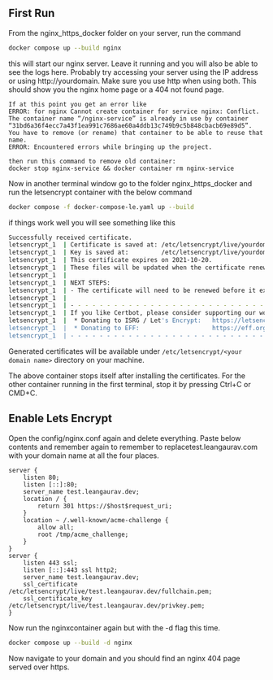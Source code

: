 ## First Run

From the nginx_https_docker folder on your server, run the command

```bash
docker compose up --build nginx
```

this will start our nginx server. Leave it running and you will also be able to see the logs here. Probably try accessing your server using the IP address or using http://yourdomain. Make sure you use http when using both. This should show you the nginx home page or a 404 not found page.

```notes
If at this point you get an error like
ERROR: for nginx Cannot create container for service nginx: Conflict. The container name “/nginx-service” is already in use by container “31bd6a36f4ecc7a43f1ea991c7686ae60a4ddb13c749b9c5b848cbacb69e89d5”. You have to remove (or rename) that container to be able to reuse that name.
ERROR: Encountered errors while bringing up the project.

then run this command to remove old container:
docker stop nginx-service && docker container rm nginx-service
```

Now in another terminal window go to the folder nginx_https_docker and run the letsencrypt container with the below command

```bash
docker compose -f docker-compose-le.yaml up --build
```

if things work well you will see something like this

```bash
Successfully received certificate.
letsencrypt_1  | Certificate is saved at: /etc/letsencrypt/live/yourdomain.com/fullchain.pem
letsencrypt_1  | Key is saved at:         /etc/letsencrypt/live/yourdomain.com/privkey.pem
letsencrypt_1  | This certificate expires on 2021-10-20.
letsencrypt_1  | These files will be updated when the certificate renews.
letsencrypt_1  |
letsencrypt_1  | NEXT STEPS:
letsencrypt_1  | - The certificate will need to be renewed before it expires. Certbot can automatically renew the certificate in the background, but you may need to take steps to enable that functionality. See https://certbot.org/renewal-setup for instructions.
letsencrypt_1  |
letsencrypt_1  | - - - - - - - - - - - - - - - - - - - - - - - - - - - - - - - - - - - - - - - -
letsencrypt_1  | If you like Certbot, please consider supporting our work by:
letsencrypt_1  |  * Donating to ISRG / Let's Encrypt:   https://letsencrypt.org/donate
letsencrypt_1  |  * Donating to EFF:                    https://eff.org/donate-le
letsencrypt_1  | - - - - - - - - - - - - - - - - - - - - - - - - - - - - - - - - - - - - - - - -
```

Generated certificates will be available under `/etc/letsencrypt/<your domain name>` directory on your machine.

The above container stops itself after installing the certificates. For the other container running in the first terminal, stop it by pressing Ctrl+C or CMD+C.

## Enable Lets Encrypt

Open the config/nginx.conf again and delete everything. Paste below contents and remember again to remember to replacetest.leangaurav.com with your domain name at all the four places.

```nginx
server {
    listen 80;
    listen [::]:80;
    server_name test.leangaurav.dev;
    location / {
        return 301 https://$host$request_uri;
    }
    location ~ /.well-known/acme-challenge {
        allow all;
        root /tmp/acme_challenge;
    }
}
server {
    listen 443 ssl;
    listen [::]:443 ssl http2;
    server_name test.leangaurav.dev;
    ssl_certificate /etc/letsencrypt/live/test.leangaurav.dev/fullchain.pem;
    ssl_certificate_key /etc/letsencrypt/live/test.leangaurav.dev/privkey.pem;
}
```

Now run the nginxcontainer again but with the -d flag this time.

```bash
docker compose up --build -d nginx
```

Now navigate to your domain and you should find an nginx 404 page served over https.
